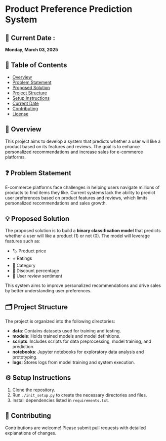 # Product Preference Prediction System  

## 📅 Current Date : 
**Monday, March 03, 2025**

## 🚀 Table of Contents
- [Overview](#overview)
- [Problem Statement](#problem-statement)
- [Proposed Solution](#proposed-solution)
- [Project Structure](#project-structure)
- [Setup Instructions](#setup-instructions)
- [Current Date](#current-date)
- [Contributing](#contributing)
- [License](#license)

## 📖 Overview
This project aims to develop a system that predicts whether a user will like a product based on its features and reviews. The goal is to enhance personalized recommendations and increase sales for e-commerce platforms.

## ❓ Problem Statement
E-commerce platforms face challenges in helping users navigate millions of products to find items they like. Current systems lack the ability to predict user preferences based on product features and reviews, which limits personalized recommendations and sales growth.

## 💡 Proposed Solution
The proposed solution is to build a **binary classification model** that predicts whether a user will like a product (1) or not (0). The model will leverage features such as:
- 🏷️ Product price  
- ⭐ Ratings  
- 📂 Category  
- 💸 Discount percentage  
- 📝 User review sentiment  

This system aims to improve personalized recommendations and drive sales by better understanding user preferences.

## 🗂️ Project Structure
The project is organized into the following directories:
- **data**: Contains datasets used for training and testing.
- **models**: Holds trained models and model definitions.
- **scripts**: Includes scripts for data preprocessing, model training, and prediction.
- **notebooks**: Jupyter notebooks for exploratory data analysis and prototyping.
- **logs**: Stores logs from model training and system execution.

## ⚙️ Setup Instructions
1. Clone the repository.  
2. Run `./init_setup.py` to create the necessary directories and files.  
3. Install dependencies listed in `requirements.txt`.  



## 🤝 Contributing
Contributions are welcome! Please submit pull requests with detailed explanations of changes.


